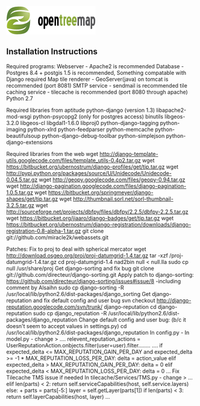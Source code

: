 ![alt](/static/images/Philadelphia/es/2011_opentreemap_trans.png)

Installation Instructions
------------

Required programs:
    Webserver - Apache2 is recommended
    Database - Postgres 8.4 + postgis 1.5 is recommended, Something compatable with Django required
    Map tile renderer - GeoServer(java) on tomcat is recommended (port 8081)
    SMTP service - sendmail is recommended
    tile caching service - tilecache is recommended (port 8080 through apache)
    Python 2.7

Required libraries from aptitude
    python-django (version 1.3)
    libapache2-mod-wsgi
    python-psycopg2 (only for postgres access)
    binutils
    libgeos-3.2.0
    libgeos-cl
    libgdal1-1.6.0
    libproj0
    python-django-tagging
    python-imaging
    python-xlrd
    python-feedparser
    python-memcache
    python-beautifulsoup
    python-django-debug-toolbar
    python-simplejson
    python-django-extensions

Required libraries from the web
    wget http://django-template-utils.googlecode.com/files/template_utils-0.4p2.tar.gz
		wget https://bitbucket.org/ubernostrum/django-profiles/get/tip.tar.gz
		wget http://pypi.python.org/packages/source/U/Unidecode/Unidecode-0.04.5.tar.gz
		wget http://geopy.googlecode.com/files/geopy-0.94.tar.gz
		wget http://django-pagination.googlecode.com/files/django-pagination-1.0.5.tar.gz
		wget https://bitbucket.org/springmeyer/django-shapes/get/tip.tar.gz
		wget http://thumbnail.sorl.net/sorl-thumbnail-3.2.5.tar.gz
		wget http://sourceforge.net/projects/dbfpy/files/dbfpy/2.2.5/dbfpy-2.2.5.tar.gz
		wget https://bitbucket.org/jiaaro/django-badges/get/tip.tar.gz
		wget https://bitbucket.org/ubernostrum/django-registration/downloads/django-registration-0.8-alpha-1.tar.gz
    git clone git://github.com/miracle2k/webassets.git

Patches:
    Fix to proj to deal with spherical mercator
        wget http://download.osgeo.org/proj/proj-datumgrid-1.4.tar.gz
        tar -xzf /proj-datumgrid-1.4.tar.gz
        cd proj-datumgrid-1.4
        nad2bin null < null.lla
				sudo cp null /usr/share/proj
    Get django-sorting and fix bug
        git clone git://github.com/directeur/django-sorting.git
				Apply patch to django-sorting:
            https://github.com/directeur/django-sorting/issues#issue/8
						-including comment by Alsaihn
				sudo cp django-sorting -R /usr/local/lib/python2.6/dist-packages/django_sorting
    Get django-reputation and fix default config and user bug
        svn checkout http://django-reputation.googlecode.com/svn/trunk/ django-reputation
				cd django-reputation
				sudo cp django_reputation -R /usr/local/lib/python2.6/dist-packages/django_reputation
				Change default config and user bug: (b/c it doesn't seem to accept values in settings.py)
						cd /usr/local/lib/python2.6/dist-packages/django_reputation
						In config.py - <change values as needed>
            In model.py - change >
                ....
                relevent_reputation_actions = UserReputationAction.onbjects.filter(user=user).filter........
                ....
                if expected_delta <= MAX_REPUTATION_GAIN_PER_DAY and expected_delta >= -1 * MAX_REPUTATION_LOSS_PER_DAY:
                    delta = action_value
                elif expected_delta > MAX_REPUTATION_GAIN_PER_DAY:
                    delta = 0
                elif expected_delta < MAX_REPUTATION_LOSS_PER_DAY:
                    delta = 0
                ...
    Fix Tilecache TMS issue if needed
				In tilecache/Services/TMS.py - change >
						...
						elif len(parts) < 2:
								return self.serviceCapabilities(host, self.service.layers)
						else:
					+ parts = parts[-5:]
								layer = self.getLayer(parts[1])
								if len(parts) < 3:
								return self.layerCapabilities(host, layer)
						...